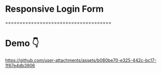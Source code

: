 # Responsive Login Form
=====================================
 # Demo 👇
 
https://github.com/user-attachments/assets/b080be70-e325-442c-bc17-1f67e4db3906

